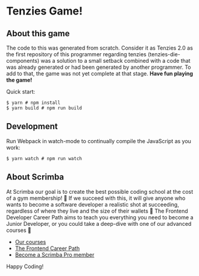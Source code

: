 # Tenzies Game!

## About this game

The code to this was generated from scratch. Consider it as Tenzies 2.0 as the first repository of this programmer regarding tenzies (tenzies-die-components) was a solution to a small setback combined with a code that was already generated or had been generated by another programmer. 
To add to that, the game was not yet complete at that stage. 
<b>Have fun playing the game!</b>

Quick start:

```
$ yarn # npm install
$ yarn build # npm run build
````

## Development

Run Webpack in watch-mode to continually compile the JavaScript as you work:

```
$ yarn watch # npm run watch
```

## About Scrimba

At Scrimba our goal is to create the best possible coding school at the cost of a gym membership! 💜
If we succeed with this, it will give anyone who wants to become a software developer a realistic shot at succeeding, regardless of where they live and the size of their wallets 🎉
The Frontend Developer Career Path aims to teach you everything you need to become a Junior Developer, or you could take a deep-dive with one of our advanced courses 🚀

- [Our courses](https://scrimba.com/allcourses)
- [The Frontend Career Path](https://scrimba.com/learn/frontend)
- [Become a Scrimba Pro member](https://scrimba.com/pricing)

Happy Coding!
